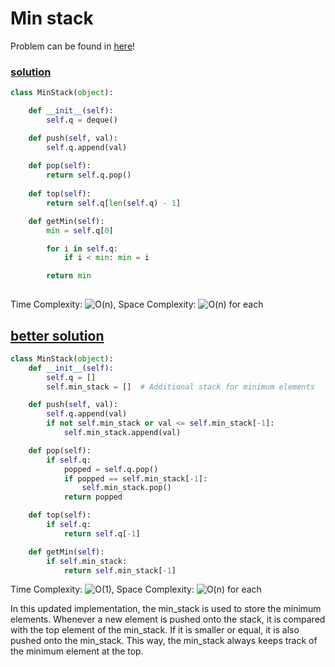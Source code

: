 # Min stack

Problem can be found in [here](https://leetcode.com/problems/min-stack/)!

### [solution](/Stack/155-MinStack/solution.py)

```python
class MinStack(object):

    def __init__(self):
        self.q = deque()

    def push(self, val):
        self.q.append(val)
        
    def pop(self):
        return self.q.pop()
        
    def top(self):
        return self.q[len(self.q) - 1]

    def getMin(self):
        min = self.q[0]

        for i in self.q:
            if i < min: min = i

        return min
    
```

Time Complexity: ![O(n)](<https://latex.codecogs.com/svg.image?\inline&space;O(n)>), Space Complexity: ![O(n)](<https://latex.codecogs.com/svg.image?\inline&space;O(1)>) for each


## [better solution](/Stack/155-MinStack/betterSolution.py)

```python
class MinStack(object):
    def __init__(self):
        self.q = []
        self.min_stack = []  # Additional stack for minimum elements

    def push(self, val):
        self.q.append(val)
        if not self.min_stack or val <= self.min_stack[-1]:
            self.min_stack.append(val)

    def pop(self):
        if self.q:
            popped = self.q.pop()
            if popped == self.min_stack[-1]:
                self.min_stack.pop()
            return popped

    def top(self):
        if self.q:
            return self.q[-1]

    def getMin(self):
        if self.min_stack:
            return self.min_stack[-1]
```


Time Complexity: ![O(1)](<https://latex.codecogs.com/svg.image?\inline&space;O(n)>), Space Complexity: ![O(n)](<https://latex.codecogs.com/svg.image?\inline&space;O(1)>) for each

In this updated implementation, the min_stack is used to store the minimum elements. Whenever a new element is pushed onto the stack, it is compared with the top element of the min_stack. If it is smaller or equal, it is also pushed onto the min_stack. This way, the min_stack always keeps track of the minimum element at the top.
